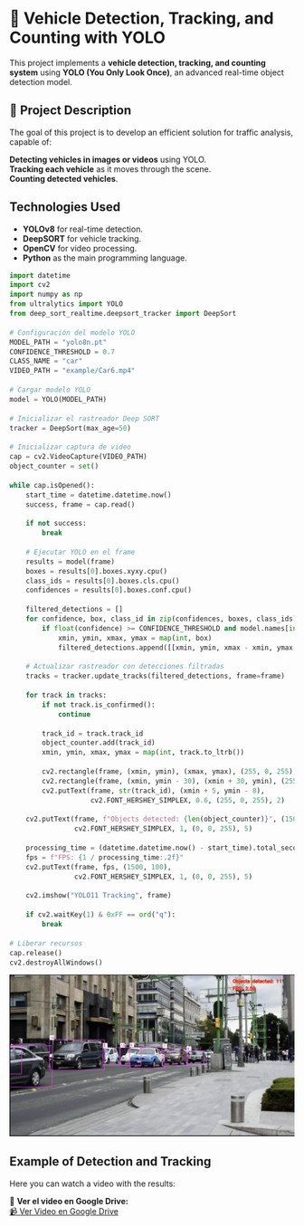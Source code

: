 # 🚗 Vehicle Detection, Tracking, and Counting with YOLO  

This project implements a **vehicle detection, tracking, and counting system** using **YOLO (You Only Look Once)**, an advanced real-time object detection model.  

## 🔹 Project Description  
The goal of this project is to develop an efficient solution for traffic analysis, capable of:  

**Detecting vehicles in images or videos** using YOLO.  
 **Tracking each vehicle** as it moves through the scene.  
 **Counting detected vehicles**.  

## Technologies Used  
- **YOLOv8** for real-time detection.  
- **DeepSORT** for vehicle tracking.  
- **OpenCV** for video processing.  
- **Python** as the main programming language.  

```Python
import datetime
import cv2
import numpy as np
from ultralytics import YOLO
from deep_sort_realtime.deepsort_tracker import DeepSort

# Configuración del modelo YOLO
MODEL_PATH = "yolo8n.pt"
CONFIDENCE_THRESHOLD = 0.7
CLASS_NAME = "car"
VIDEO_PATH = "example/Car6.mp4"

# Cargar modelo YOLO
model = YOLO(MODEL_PATH)

# Inicializar el rastreador Deep SORT
tracker = DeepSort(max_age=50)

# Inicializar captura de video
cap = cv2.VideoCapture(VIDEO_PATH)
object_counter = set()

while cap.isOpened():
    start_time = datetime.datetime.now()
    success, frame = cap.read()
    
    if not success:
        break
    
    # Ejecutar YOLO en el frame
    results = model(frame)
    boxes = results[0].boxes.xyxy.cpu()
    class_ids = results[0].boxes.cls.cpu()
    confidences = results[0].boxes.conf.cpu()
    
    filtered_detections = []
    for confidence, box, class_id in zip(confidences, boxes, class_ids):
        if float(confidence) >= CONFIDENCE_THRESHOLD and model.names[int(class_id)] == CLASS_NAME:
            xmin, ymin, xmax, ymax = map(int, box)
            filtered_detections.append([[xmin, ymin, xmax - xmin, ymax - ymin], float(confidence), int(class_id)])
    
    # Actualizar rastreador con detecciones filtradas
    tracks = tracker.update_tracks(filtered_detections, frame=frame)
    
    for track in tracks:
        if not track.is_confirmed():
            continue
        
        track_id = track.track_id
        object_counter.add(track_id)
        xmin, ymin, xmax, ymax = map(int, track.to_ltrb())
        
        cv2.rectangle(frame, (xmin, ymin), (xmax, ymax), (255, 0, 255), 2)
        cv2.rectangle(frame, (xmin, ymin - 30), (xmin + 30, ymin), (255, 255, 255), -1)
        cv2.putText(frame, str(track_id), (xmin + 5, ymin - 8),
                    cv2.FONT_HERSHEY_SIMPLEX, 0.6, (255, 0, 255), 2)
    
    cv2.putText(frame, f"Objects detected: {len(object_counter)}", (1500, 50),
                cv2.FONT_HERSHEY_SIMPLEX, 1, (0, 0, 255), 5)
    
    processing_time = (datetime.datetime.now() - start_time).total_seconds()
    fps = f"FPS: {1 / processing_time:.2f}"
    cv2.putText(frame, fps, (1500, 100),
                cv2.FONT_HERSHEY_SIMPLEX, 1, (0, 0, 255), 5)
    
    cv2.imshow("YOLO11 Tracking", frame)
    
    if cv2.waitKey(1) & 0xFF == ord("q"):
        break

# Liberar recursos
cap.release()
cv2.destroyAllWindows()

```
![Image](output/Pic.png)
## Example of Detection and Tracking

Here you can watch a video with the results:  

📌 **Ver el video en Google Drive:**  
[📹 Ver Video en Google Drive](https://drive.google.com/open?id=1NXBTsCLbZFCL07NkiOg5n1tSnz1lcPG2)
